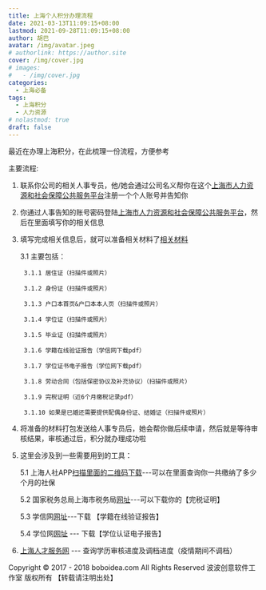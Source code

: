 ```yaml
---
title: 上海个人积分办理流程
date: 2021-03-13T11:09:15+08:00
lastmod: 2021-09-28T11:09:15+08:00
author: 胡巴
avatar: /img/avatar.jpeg
# authorlink: https://author.site
cover: /img/cover.jpg
# images:
#   - /img/cover.jpg
categories:
  - 上海必备
tags:
  - 上海积分
  - 人力资源
# nolastmod: true
draft: false
---
```


最近在办理上海积分，在此梳理一份流程，方便参考

<!--more-->

主要流程:

1. 联系你公司的相关人事专员，他/她会通过公司名义帮你在这个[上海市人力资源和社会保障公共服务平台](http://jzzjf.rsj.sh.gov.cn/jzzjf/)注册一个个人账号并告知你

2. 你通过人事告知的账号密码登陆[上海市人力资源和社会保障公共服务平台](http://jzzjf.rsj.sh.gov.cn/jzzjf/)，然后在里面填写你的相关信息

3. 填写完成相关信息后，就可以准备相关材料了[相关材料](http://jzzjf.rsj.sh.gov.cn/jzzjf/pingfen/bszn4.jsp)

    3.1 主要包括：

        3.1.1 居住证（扫描件或照片）

        3.1.2 身份证（扫描件或照片）

        3.1.3 户口本首页&户口本本人页（扫描件或照片）

        3.1.4 学位证（扫描件或照片）

        3.1.5 毕业证（扫描件或照片）

        3.1.6 学籍在线验证报告（学信网下载pdf）

        3.1.7 学位证书电子报告（学位网下载pdf）

        3.1.8 劳动合同（包括保密协议及补充协议）（扫描件或照片）

        3.1.9 完税证明（近6个月缴税记录pdf）

        3.1.10 如果是已婚还需要提供配偶身份证、结婚证（扫描件或照片）

4. 将准备的材料打包发送给人事专员后，她会帮你做后续申请，然后就是等待审核结果，审核通过后，积分就办理成功啦

5. 这里会涉及到一些需要用到的工具：

    5.1 上海人社APP[扫描里面的二维码下载](http://app.rsj.sh.gov.cn/)---可以在里面查询你一共缴纳了多少个月的社保

    5.2 国家税务总局上海市税务局[网址](https://etax.shanghai.chinatax.gov.cn/)---可以下载你的【完税证明】

    5.3 学信网[网址](https://account.chsi.com.cn/passport/login)---下载 【学籍在线验证报告】

    5.4 学位网[网址](https://www.chinadegrees.cn/cqva/account/login.html) --- 下载【学位认证电子报告】

6. [上海人才服务网](http://222.68.19.232/indexWebAction.action) --- 查询学历审核进度及调档进度（疫情期间不调档）

<!--declare-declare-->

Copyright &copy; 2017 - 2018 boboidea.com All Rights Reserved 波波创意软件工作室 版权所有 【转载请注明出处】
